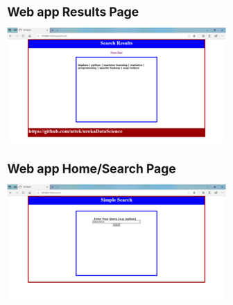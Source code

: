 # Web app Results Page

![Image of Search Results Page](https://github.com/nttek/urekaDataScience/blob/master/Week6/app%20screenshots/Results%20Page.png)


# Web app Home/Search Page

![Image of Search Home Page](https://github.com/nttek/urekaDataScience/blob/master/Week6/app%20screenshots/Search%20(Home)%20Page.png)

